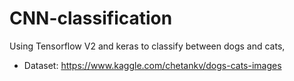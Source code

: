 # CNN-classification

Using Tensorflow V2 and keras to classify between dogs and cats,
* Dataset: https://www.kaggle.com/chetankv/dogs-cats-images
